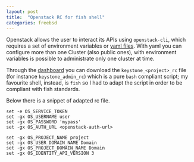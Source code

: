 ```yaml
---
layout: post
title:  "Openstack RC for fish shell"
categories: freebsd
---
```


Openstack allows the user to interact its APIs using ```openstack-cli```, which requires a set of environment variables or [yaml files](https://docs.openstack.org/python-openstackclient/pike/configuration/index.html). With yaml you can configure more than one Cluster (also public ones), with environment variables is possible to administrate only one cluster at time.

Through the [dashboard](https://docs.openstack.org/horizon/latest/) you can download the ```keystone_<project>_rc``` file (for instance ```keystone_admin_rc```) which is a pure ```bash``` compliant script; my favourite shell, instead, is ```fish``` so I had to adapt the script in order to be compliant with fish standards.

Below there is a snippet of adapted rc file.

```fish
set -e OS_SERVICE_TOKEN
set -gx OS_USERNAME user
set -gx OS_PASSWORD 'mypass'
set -gx OS_AUTH_URL <openstack-auth-url>

set -gx OS_PROJECT_NAME project
set -gx OS_USER_DOMAIN_NAME Domain
set -gx OS_PROJECT_DOMAIN_NAME Domain
set -gx OS_IDENTITY_API_VERSION 3
```